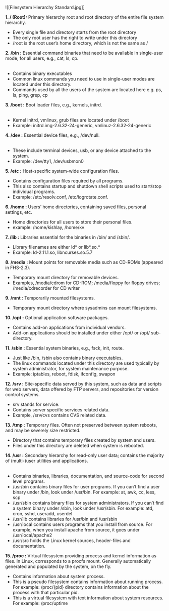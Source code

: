 


![[Filesystem Hierarchy Standard.jpg]]

**1. / (Root):** Primary hierarchy root and root directory of the entire file system hierarchy.

-   Every single file and directory starts from the root directory
-   The only root user has the right to write under this directory
-   /root is the root user’s home directory, which is not the same as /


**2. /bin :** Essential command binaries that need to be available in single-user mode; for all users, e.g., cat, ls, cp.   
 
-   Contains binary executables
-   Common linux commands you need to use in single-user modes are located under this directory.
-   Commands used by all the users of the system are located here e.g. ps, ls, ping, grep, cp

**3. /boot :** Boot loader files, e.g., kernels, initrd.   
 
-   Kernel initrd, vmlinux, grub files are located under /boot
-   Example: initrd.img-2.6.32-24-generic, vmlinuz-2.6.32-24-generic

**4. /dev :** Essential device files, e.g., /dev/null.   
 
-   These include terminal devices, usb, or any device attached to the system.
-   Example: /dev/tty1, /dev/usbmon0

**5. /etc :** Host-specific system-wide configuration files.

-   Contains configuration files required by all programs.
-   This also contains startup and shutdown shell scripts used to start/stop individual programs.
-   Example: /etc/resolv.conf, /etc/logrotate.conf.

**6. /home :** Users’ home directories, containing saved files, personal settings, etc.

-   Home directories for all users to store their personal files.
-   example: /home/kishlay, /home/kv

**7. /lib :** Libraries essential for the binaries in /bin/ and /sbin/.

-   Library filenames are either ld* or lib*.so.*
-   Example: ld-2.11.1.so, libncurses.so.5.7

**8. /media :** Mount points for removable media such as CD-ROMs (appeared in FHS-2.3).

-   Temporary mount directory for removable devices.
-   Examples, /media/cdrom for CD-ROM; /media/floppy for floppy drives; /media/cdrecorder for CD writer

**9. /mnt :** Temporarily mounted filesystems.

-   Temporary mount directory where sysadmins can mount filesystems.

**10. /opt :** Optional application software packages.

-   Contains add-on applications from individual vendors.
-   Add-on applications should be installed under either /opt/ or /opt/ sub-directory.

**11. /sbin :** Essential system binaries, e.g., fsck, init, route.

-   Just like /bin, /sbin also contains binary executables.
-   The linux commands located under this directory are used typically by system administrator, for system maintenance purpose.
-   Example: iptables, reboot, fdisk, ifconfig, swapon

**12. /srv :** Site-specific data served by this system, such as data and scripts for web servers, data offered by FTP servers, and repositories for version control systems.

-   srv stands for service.
-   Contains server specific services related data.
-   Example, /srv/cvs contains CVS related data.

**13. /tmp :** Temporary files. Often not preserved between system reboots, and may be severely size restricted.

-   Directory that contains temporary files created by system and users.
-   Files under this directory are deleted when system is rebooted.

**14. /usr :** Secondary hierarchy for read-only user data; contains the majority of (multi-)user utilities and applications.   
 
-   Contains binaries, libraries, documentation, and source-code for second level programs.
-   /usr/bin contains binary files for user programs. If you can’t find a user binary under /bin, look under /usr/bin. For example: at, awk, cc, less, scp
-   /usr/sbin contains binary files for system administrators. If you can’t find a system binary under /sbin, look under /usr/sbin. For example: atd, cron, sshd, useradd, userdel
-   /usr/lib contains libraries for /usr/bin and /usr/sbin
-   /usr/local contains users programs that you install from source. For example, when you install apache from source, it goes under /usr/local/apache2
-   /usr/src holds the Linux kernel sources, header-files and documentation.

**15. /proc :** Virtual filesystem providing process and kernel information as files. In Linux, corresponds to a procfs mount. Generally automatically generated and populated by the system, on the fly.

-   Contains information about system process.
-   This is a pseudo filesystem contains information about running process. For example: /proc/{pid} directory contains information about the process with that particular pid.
-   This is a virtual filesystem with text information about system resources. For example: /proc/uptime

